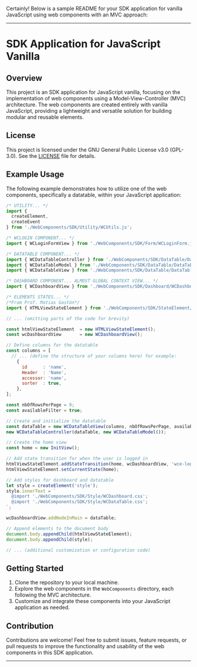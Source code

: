 Certainly! Below is a sample README for your SDK application for vanilla JavaScript using web components with an MVC approach:

---

# SDK Application for JavaScript Vanilla

## Overview

This project is an SDK application for JavaScript vanilla, focusing on the implementation of web components using a Model-View-Controller (MVC) architecture. The web components are created entirely with vanilla JavaScript, providing a lightweight and versatile solution for building modular and reusable elements.

## License

This project is licensed under the GNU General Public License v3.0 (GPL-3.0). See the [LICENSE](LICENSE) file for details.

## Example Usage

The following example demonstrates how to utilize one of the web components, specifically a datatable, within your JavaScript application:

```javascript
/* UTILITY... */
import { 
  createElement, 
  createEvent 
} from './WebComponents/SDK/Utility/WCUtils.js';

/* WCLOGIN COMPONENT... */
import { WCLoginFormView } from './WebComponents/SDK/Form/WCLoginForm.js';

/* DATATABLE COMPONENT... */
import { WCDataTableController } from './WebComponents/SDK/DataTable/DataTableController.js';
import { WCDataTableModel } from './WebComponents/SDK/DataTable/DataTableModel.js';
import { WCDataTableView } from './WebComponents/SDK/DataTable/DataTableView.js';

/* DASHBOARD COMPONENT... ALMOST GLOBAL CONTEXT VIEW... */
import { WCDashboardView } from './WebComponents/SDK/Dashboard/WCDashboardView.js';

/* ELEMENTS STATES... */
/*From Prof. Matias Gastón*/
import { HTMLViewStateElement } from './WebComponents/SDK/StateElement/WCStateElement.js';

// ... (omitting parts of the code for brevity)

const htmlViewStateElement  = new HTMLViewStateElement();
const wcDashboardView       = new WCDashboardView();

// Define columns for the datatable
const columns = [
  // ... (define the structure of your columns here) for example:
    {
      id      : 'name',
      Header  : 'Name',
      accessor: 'name',
      sorter  : true,
    },
];

const nbOfRowsPerPage = 9;
const availableFilter = true;

// Create and initialize the datatable
const dataTable = new WCDataTableView(columns, nbOfRowsPerPage, availableFilter);
new WCDataTableController(dataTable, new WCDataTableModel());

// Create the home view
const home = new InitView();

// Add state transition for when the user is logged in
htmlViewStateElement.addStateTransition(home, wcDashboardView, 'wce-logged');
htmlViewStateElement.setCurrentState(home);

// Add styles for dashboard and datatable
let style = createElement('style');
style.innerText = `
  @import './WebComponents/SDK/Style/WCDashboard.css';
  @import './WebComponents/SDK/Style/WCDataTable.css';
`;

wcDashboardView.addNodeInMain = dataTable;

// Append elements to the document body
document.body.appendChild(htmlViewStateElement);
document.body.appendChild(style);

// ... (additional customization or configuration code)
```

## Getting Started

1. Clone the repository to your local machine.
2. Explore the web components in the `WebComponents` directory, each following the MVC architecture.
3. Customize and integrate these components into your JavaScript application as needed.

## Contribution

Contributions are welcome! Feel free to submit issues, feature requests, or pull requests to improve the functionality and usability of the web components in this SDK application.

---